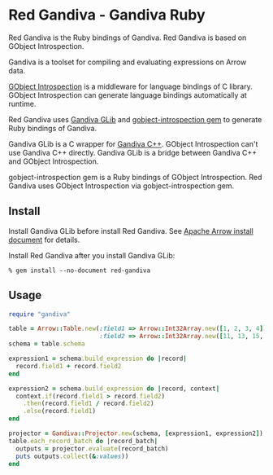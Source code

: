 <!---
  Licensed to the Apache Software Foundation (ASF) under one
  or more contributor license agreements.  See the NOTICE file
  distributed with this work for additional information
  regarding copyright ownership.  The ASF licenses this file
  to you under the Apache License, Version 2.0 (the
  "License"); you may not use this file except in compliance
  with the License.  You may obtain a copy of the License at

    http://www.apache.org/licenses/LICENSE-2.0

  Unless required by applicable law or agreed to in writing,
  software distributed under the License is distributed on an
  "AS IS" BASIS, WITHOUT WARRANTIES OR CONDITIONS OF ANY
  KIND, either express or implied.  See the License for the
  specific language governing permissions and limitations
  under the License.
-->

# Red Gandiva - Gandiva Ruby

Red Gandiva is the Ruby bindings of Gandiva. Red Gandiva is based on GObject Introspection.

Gandiva is a toolset for compiling and evaluating expressions on Arrow data.

[GObject Introspection](https://wiki.gnome.org/action/show/Projects/GObjectIntrospection) is a middleware for language bindings of C library. GObject Introspection can generate language bindings automatically at runtime.

Red Gandiva uses [Gandiva GLib](https://github.com/apache/arrow/tree/master/c_glib/gandiva-glib) and [gobject-introspection gem](https://rubygems.org/gems/gobject-introspection) to generate Ruby bindings of Gandiva.

Gandiva GLib is a C wrapper for [Gandiva C++](https://github.com/apache/arrow/tree/master/cpp/gandiva). GObject Introspection can't use Gandiva C++ directly. Gandiva GLib is a bridge between Gandiva C++ and GObject Introspection.

gobject-introspection gem is a Ruby bindings of GObject Introspection. Red Gandiva uses GObject Introspection via gobject-introspection gem.

## Install

Install Gandiva GLib before install Red Gandiva. See [Apache Arrow install document](https://arrow.apache.org/install/) for details.

Install Red Gandiva after you install Gandiva GLib:

```text
% gem install --no-document red-gandiva
```

## Usage

```ruby
require "gandiva"

table = Arrow::Table.new(:field1 => Arrow::Int32Array.new([1, 2, 3, 4]),
                         :field2 => Arrow::Int32Array.new([11, 13, 15, 17]))
schema = table.schema

expression1 = schema.build_expression do |record|
  record.field1 + record.field2
end

expression2 = schema.build_expression do |record, context|
  context.if(record.field1 > record.field2)
    .then(record.field1 / record.field2)
    .else(record.field1)
end

projector = Gandiva::Projector.new(schema, [expression1, expression2])
table.each_record_batch do |record_batch|
  outputs = projector.evaluate(record_batch)
  puts outputs.collect(&:values))
end
```
